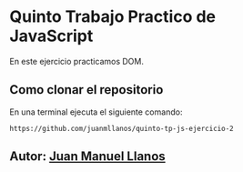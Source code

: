 # Quinto Trabajo Practico de JavaScript

En este ejercicio practicamos DOM.

## Como clonar el repositorio
En una terminal ejecuta el siguiente comando:

```
https://github.com/juanmllanos/quinto-tp-js-ejercicio-2

```

## Autor: [Juan Manuel Llanos](https://github.com/juanmllanos)